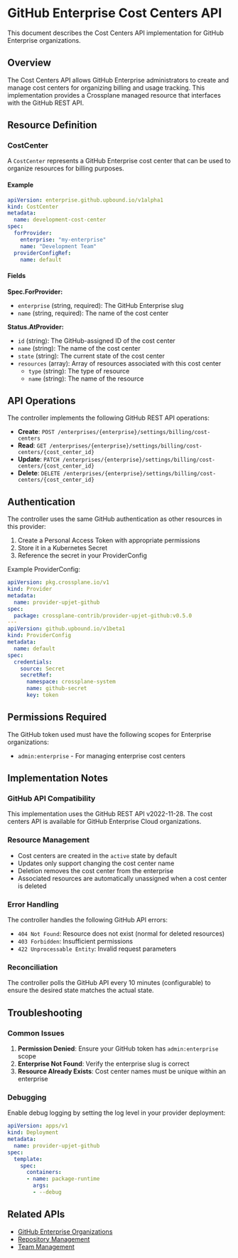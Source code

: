 # GitHub Enterprise Cost Centers API

This document describes the Cost Centers API implementation for GitHub Enterprise organizations.

## Overview

The Cost Centers API allows GitHub Enterprise administrators to create and manage cost centers for organizing billing and usage tracking. This implementation provides a Crossplane managed resource that interfaces with the GitHub REST API.

## Resource Definition

### CostCenter

A `CostCenter` represents a GitHub Enterprise cost center that can be used to organize resources for billing purposes.

#### Example

```yaml
apiVersion: enterprise.github.upbound.io/v1alpha1
kind: CostCenter
metadata:
  name: development-cost-center
spec:
  forProvider:
    enterprise: "my-enterprise"
    name: "Development Team"
  providerConfigRef:
    name: default
```

#### Fields

**Spec.ForProvider:**
- `enterprise` (string, required): The GitHub Enterprise slug
- `name` (string, required): The name of the cost center

**Status.AtProvider:**
- `id` (string): The GitHub-assigned ID of the cost center
- `name` (string): The name of the cost center 
- `state` (string): The current state of the cost center
- `resources` (array): Array of resources associated with this cost center
  - `type` (string): The type of resource
  - `name` (string): The name of the resource

## API Operations

The controller implements the following GitHub REST API operations:

- **Create**: `POST /enterprises/{enterprise}/settings/billing/cost-centers`
- **Read**: `GET /enterprises/{enterprise}/settings/billing/cost-centers/{cost_center_id}`
- **Update**: `PATCH /enterprises/{enterprise}/settings/billing/cost-centers/{cost_center_id}`
- **Delete**: `DELETE /enterprises/{enterprise}/settings/billing/cost-centers/{cost_center_id}`

## Authentication

The controller uses the same GitHub authentication as other resources in this provider:

1. Create a Personal Access Token with appropriate permissions
2. Store it in a Kubernetes Secret
3. Reference the secret in your ProviderConfig

Example ProviderConfig:

```yaml
apiVersion: pkg.crossplane.io/v1
kind: Provider
metadata:
  name: provider-upjet-github
spec:
  package: crossplane-contrib/provider-upjet-github:v0.5.0
---
apiVersion: github.upbound.io/v1beta1
kind: ProviderConfig
metadata:
  name: default
spec:
  credentials:
    source: Secret
    secretRef:
      namespace: crossplane-system
      name: github-secret
      key: token
```

## Permissions Required

The GitHub token used must have the following scopes for Enterprise organizations:
- `admin:enterprise` - For managing enterprise cost centers

## Implementation Notes

### GitHub API Compatibility

This implementation uses the GitHub REST API v2022-11-28. The cost centers API is available for GitHub Enterprise Cloud organizations.

### Resource Management

- Cost centers are created in the `active` state by default
- Updates only support changing the cost center name
- Deletion removes the cost center from the enterprise
- Associated resources are automatically unassigned when a cost center is deleted

### Error Handling

The controller handles the following GitHub API errors:
- `404 Not Found`: Resource does not exist (normal for deleted resources)
- `403 Forbidden`: Insufficient permissions
- `422 Unprocessable Entity`: Invalid request parameters

### Reconciliation

The controller polls the GitHub API every 10 minutes (configurable) to ensure the desired state matches the actual state.

## Troubleshooting

### Common Issues

1. **Permission Denied**: Ensure your GitHub token has `admin:enterprise` scope
2. **Enterprise Not Found**: Verify the enterprise slug is correct
3. **Resource Already Exists**: Cost center names must be unique within an enterprise

### Debugging

Enable debug logging by setting the log level in your provider deployment:

```yaml
apiVersion: apps/v1
kind: Deployment
metadata:
  name: provider-upjet-github
spec:
  template:
    spec:
      containers:
      - name: package-runtime
        args:
        - --debug
```

## Related APIs

- [GitHub Enterprise Organizations](../enterprise/organization.yaml)
- [Repository Management](../repository/)
- [Team Management](../team/)
